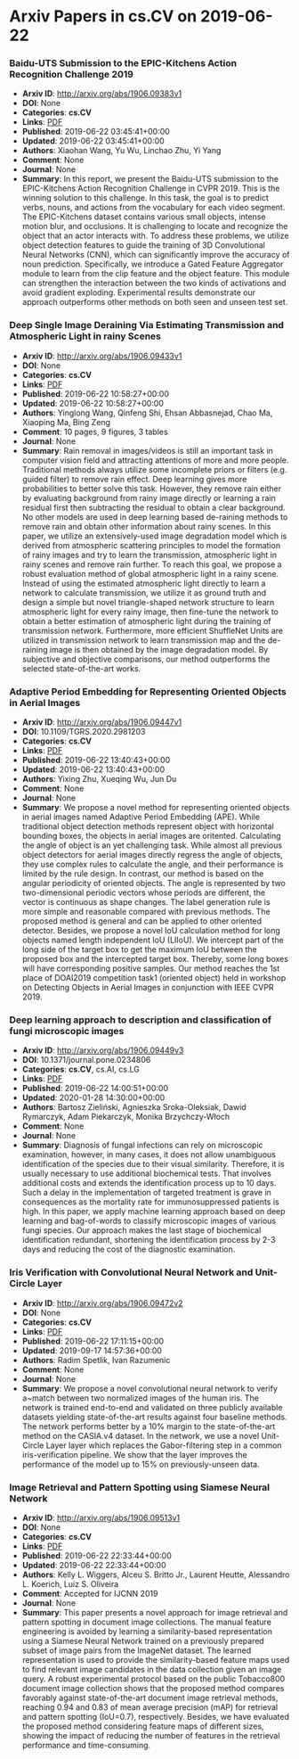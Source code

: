 # Arxiv Papers in cs.CV on 2019-06-22
### Baidu-UTS Submission to the EPIC-Kitchens Action Recognition Challenge 2019
- **Arxiv ID**: http://arxiv.org/abs/1906.09383v1
- **DOI**: None
- **Categories**: **cs.CV**
- **Links**: [PDF](http://arxiv.org/pdf/1906.09383v1)
- **Published**: 2019-06-22 03:45:41+00:00
- **Updated**: 2019-06-22 03:45:41+00:00
- **Authors**: Xiaohan Wang, Yu Wu, Linchao Zhu, Yi Yang
- **Comment**: None
- **Journal**: None
- **Summary**: In this report, we present the Baidu-UTS submission to the EPIC-Kitchens Action Recognition Challenge in CVPR 2019. This is the winning solution to this challenge. In this task, the goal is to predict verbs, nouns, and actions from the vocabulary for each video segment. The EPIC-Kitchens dataset contains various small objects, intense motion blur, and occlusions. It is challenging to locate and recognize the object that an actor interacts with. To address these problems, we utilize object detection features to guide the training of 3D Convolutional Neural Networks (CNN), which can significantly improve the accuracy of noun prediction. Specifically, we introduce a Gated Feature Aggregator module to learn from the clip feature and the object feature. This module can strengthen the interaction between the two kinds of activations and avoid gradient exploding. Experimental results demonstrate our approach outperforms other methods on both seen and unseen test set.



### Deep Single Image Deraining Via Estimating Transmission and Atmospheric Light in rainy Scenes
- **Arxiv ID**: http://arxiv.org/abs/1906.09433v1
- **DOI**: None
- **Categories**: **cs.CV**
- **Links**: [PDF](http://arxiv.org/pdf/1906.09433v1)
- **Published**: 2019-06-22 10:58:27+00:00
- **Updated**: 2019-06-22 10:58:27+00:00
- **Authors**: Yinglong Wang, Qinfeng Shi, Ehsan Abbasnejad, Chao Ma, Xiaoping Ma, Bing Zeng
- **Comment**: 10 pages, 9 figures, 3 tables
- **Journal**: None
- **Summary**: Rain removal in images/videos is still an important task in computer vision field and attracting attentions of more and more people. Traditional methods always utilize some incomplete priors or filters (e.g. guided filter) to remove rain effect. Deep learning gives more probabilities to better solve this task. However, they remove rain either by evaluating background from rainy image directly or learning a rain residual first then subtracting the residual to obtain a clear background. No other models are used in deep learning based de-raining methods to remove rain and obtain other information about rainy scenes. In this paper, we utilize an extensively-used image degradation model which is derived from atmospheric scattering principles to model the formation of rainy images and try to learn the transmission, atmospheric light in rainy scenes and remove rain further. To reach this goal, we propose a robust evaluation method of global atmospheric light in a rainy scene. Instead of using the estimated atmospheric light directly to learn a network to calculate transmission, we utilize it as ground truth and design a simple but novel triangle-shaped network structure to learn atmospheric light for every rainy image, then fine-tune the network to obtain a better estimation of atmospheric light during the training of transmission network. Furthermore, more efficient ShuffleNet Units are utilized in transmission network to learn transmission map and the de-raining image is then obtained by the image degradation model. By subjective and objective comparisons, our method outperforms the selected state-of-the-art works.



### Adaptive Period Embedding for Representing Oriented Objects in Aerial Images
- **Arxiv ID**: http://arxiv.org/abs/1906.09447v1
- **DOI**: 10.1109/TGRS.2020.2981203
- **Categories**: **cs.CV**
- **Links**: [PDF](http://arxiv.org/pdf/1906.09447v1)
- **Published**: 2019-06-22 13:40:43+00:00
- **Updated**: 2019-06-22 13:40:43+00:00
- **Authors**: Yixing Zhu, Xueqing Wu, Jun Du
- **Comment**: None
- **Journal**: None
- **Summary**: We propose a novel method for representing oriented objects in aerial images named Adaptive Period Embedding (APE). While traditional object detection methods represent object with horizontal bounding boxes, the objects in aerial images are oritented. Calculating the angle of object is an yet challenging task. While almost all previous object detectors for aerial images directly regress the angle of objects, they use complex rules to calculate the angle, and their performance is limited by the rule design. In contrast, our method is based on the angular periodicity of oriented objects. The angle is represented by two two-dimensional periodic vectors whose periods are different, the vector is continuous as shape changes. The label generation rule is more simple and reasonable compared with previous methods. The proposed method is general and can be applied to other oriented detector. Besides, we propose a novel IoU calculation method for long objects named length independent IoU (LIIoU). We intercept part of the long side of the target box to get the maximum IoU between the proposed box and the intercepted target box. Thereby, some long boxes will have corresponding positive samples. Our method reaches the 1st place of DOAI2019 competition task1 (oriented object) held in workshop on Detecting Objects in Aerial Images in conjunction with IEEE CVPR 2019.



### Deep learning approach to description and classification of fungi microscopic images
- **Arxiv ID**: http://arxiv.org/abs/1906.09449v3
- **DOI**: 10.1371/journal.pone.0234806
- **Categories**: **cs.CV**, cs.AI, cs.LG
- **Links**: [PDF](http://arxiv.org/pdf/1906.09449v3)
- **Published**: 2019-06-22 14:00:51+00:00
- **Updated**: 2020-01-28 14:30:00+00:00
- **Authors**: Bartosz Zieliński, Agnieszka Sroka-Oleksiak, Dawid Rymarczyk, Adam Piekarczyk, Monika Brzychczy-Włoch
- **Comment**: None
- **Journal**: None
- **Summary**: Diagnosis of fungal infections can rely on microscopic examination, however, in many cases, it does not allow unambiguous identification of the species due to their visual similarity. Therefore, it is usually necessary to use additional biochemical tests. That involves additional costs and extends the identification process up to 10 days. Such a delay in the implementation of targeted treatment is grave in consequences as the mortality rate for immunosuppressed patients is high. In this paper, we apply machine learning approach based on deep learning and bag-of-words to classify microscopic images of various fungi species. Our approach makes the last stage of biochemical identification redundant, shortening the identification process by 2-3 days and reducing the cost of the diagnostic examination.



### Iris Verification with Convolutional Neural Network and Unit-Circle Layer
- **Arxiv ID**: http://arxiv.org/abs/1906.09472v2
- **DOI**: None
- **Categories**: **cs.CV**
- **Links**: [PDF](http://arxiv.org/pdf/1906.09472v2)
- **Published**: 2019-06-22 17:11:15+00:00
- **Updated**: 2019-09-17 14:57:36+00:00
- **Authors**: Radim Spetlik, Ivan Razumenic
- **Comment**: None
- **Journal**: None
- **Summary**: We propose a novel convolutional neural network to verify a~match between two normalized images of the human iris. The network is trained end-to-end and validated on three publicly available datasets yielding state-of-the-art results against four baseline methods. The network performs better by a 10% margin to the state-of-the-art method on the CASIA.v4 dataset. In the network, we use a novel Unit-Circle Layer layer which replaces the Gabor-filtering step in a common iris-verification pipeline. We show that the layer improves the performance of the model up to 15% on previously-unseen data.



### Image Retrieval and Pattern Spotting using Siamese Neural Network
- **Arxiv ID**: http://arxiv.org/abs/1906.09513v1
- **DOI**: None
- **Categories**: **cs.CV**
- **Links**: [PDF](http://arxiv.org/pdf/1906.09513v1)
- **Published**: 2019-06-22 22:33:44+00:00
- **Updated**: 2019-06-22 22:33:44+00:00
- **Authors**: Kelly L. Wiggers, Alceu S. Britto Jr., Laurent Heutte, Alessandro L. Koerich, Luiz S. Oliveira
- **Comment**: Accepted for IJCNN 2019
- **Journal**: None
- **Summary**: This paper presents a novel approach for image retrieval and pattern spotting in document image collections. The manual feature engineering is avoided by learning a similarity-based representation using a Siamese Neural Network trained on a previously prepared subset of image pairs from the ImageNet dataset. The learned representation is used to provide the similarity-based feature maps used to find relevant image candidates in the data collection given an image query. A robust experimental protocol based on the public Tobacco800 document image collection shows that the proposed method compares favorably against state-of-the-art document image retrieval methods, reaching 0.94 and 0.83 of mean average precision (mAP) for retrieval and pattern spotting (IoU=0.7), respectively. Besides, we have evaluated the proposed method considering feature maps of different sizes, showing the impact of reducing the number of features in the retrieval performance and time-consuming.



